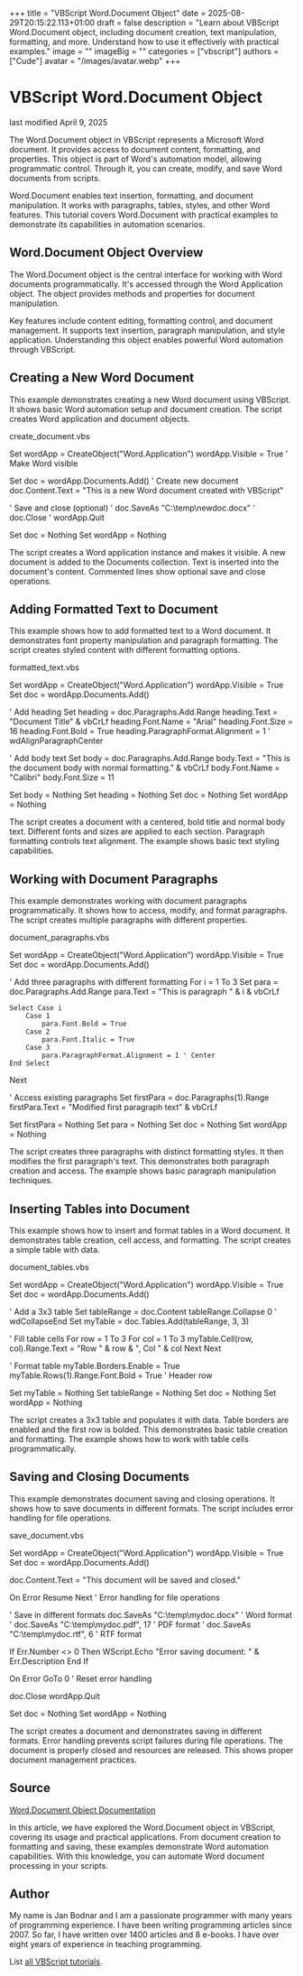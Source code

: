 +++
title = "VBScript Word.Document Object"
date = 2025-08-29T20:15:22.113+01:00
draft = false
description = "Learn about VBScript Word.Document object, including document creation, text manipulation, formatting, and more. Understand how to use it effectively with practical examples."
image = ""
imageBig = ""
categories = ["vbscript"]
authors = ["Cude"]
avatar = "/images/avatar.webp"
+++

# VBScript Word.Document Object

last modified April 9, 2025

The Word.Document object in VBScript represents a Microsoft Word
document. It provides access to document content, formatting, and properties.
This object is part of Word's automation model, allowing programmatic control.
Through it, you can create, modify, and save Word documents from scripts.

Word.Document enables text insertion, formatting, and document
manipulation. It works with paragraphs, tables, styles, and other Word features.
This tutorial covers Word.Document with practical examples to
demonstrate its capabilities in automation scenarios.

## Word.Document Object Overview

The Word.Document object is the central interface for working with
Word documents programmatically. It's accessed through the Word Application
object. The object provides methods and properties for document manipulation.

Key features include content editing, formatting control, and document
management. It supports text insertion, paragraph manipulation, and style
application. Understanding this object enables powerful Word automation through
VBScript.

## Creating a New Word Document

This example demonstrates creating a new Word document using VBScript. It shows
basic Word automation setup and document creation. The script creates Word
application and document objects.

create_document.vbs
  

Set wordApp = CreateObject("Word.Application")
wordApp.Visible = True ' Make Word visible

Set doc = wordApp.Documents.Add() ' Create new document
doc.Content.Text = "This is a new Word document created with VBScript"

' Save and close (optional)
' doc.SaveAs "C:\temp\newdoc.docx"
' doc.Close
' wordApp.Quit

Set doc = Nothing
Set wordApp = Nothing

The script creates a Word application instance and makes it visible. A new
document is added to the Documents collection. Text is inserted into the
document's content. Commented lines show optional save and close operations.

## Adding Formatted Text to Document

This example shows how to add formatted text to a Word document. It demonstrates
font property manipulation and paragraph formatting. The script creates styled
content with different formatting options.

formatted_text.vbs
  

Set wordApp = CreateObject("Word.Application")
wordApp.Visible = True
Set doc = wordApp.Documents.Add()

' Add heading
Set heading = doc.Paragraphs.Add.Range
heading.Text = "Document Title" &amp; vbCrLf
heading.Font.Name = "Arial"
heading.Font.Size = 16
heading.Font.Bold = True
heading.ParagraphFormat.Alignment = 1 ' wdAlignParagraphCenter

' Add body text
Set body = doc.Paragraphs.Add.Range
body.Text = "This is the document body with normal formatting." &amp; vbCrLf
body.Font.Name = "Calibri"
body.Font.Size = 11

Set body = Nothing
Set heading = Nothing
Set doc = Nothing
Set wordApp = Nothing

The script creates a document with a centered, bold title and normal body text.
Different fonts and sizes are applied to each section. Paragraph formatting
controls text alignment. The example shows basic text styling capabilities.

## Working with Document Paragraphs

This example demonstrates working with document paragraphs programmatically. It
shows how to access, modify, and format paragraphs. The script creates multiple
paragraphs with different properties.

document_paragraphs.vbs
  

Set wordApp = CreateObject("Word.Application")
wordApp.Visible = True
Set doc = wordApp.Documents.Add()

' Add three paragraphs with different formatting
For i = 1 To 3
    Set para = doc.Paragraphs.Add.Range
    para.Text = "This is paragraph " &amp; i &amp; vbCrLf
    
    Select Case i
        Case 1
            para.Font.Bold = True
        Case 2
            para.Font.Italic = True
        Case 3
            para.ParagraphFormat.Alignment = 1 ' Center
    End Select
Next

' Access existing paragraphs
Set firstPara = doc.Paragraphs(1).Range
firstPara.Text = "Modified first paragraph text" &amp; vbCrLf

Set firstPara = Nothing
Set para = Nothing
Set doc = Nothing
Set wordApp = Nothing

The script creates three paragraphs with distinct formatting styles. It then
modifies the first paragraph's text. This demonstrates both paragraph creation
and access. The example shows basic paragraph manipulation techniques.

## Inserting Tables into Document

This example shows how to insert and format tables in a Word document. It
demonstrates table creation, cell access, and formatting. The script creates a
simple table with data.

document_tables.vbs
  

Set wordApp = CreateObject("Word.Application")
wordApp.Visible = True
Set doc = wordApp.Documents.Add()

' Add a 3x3 table
Set tableRange = doc.Content
tableRange.Collapse 0 ' wdCollapseEnd
Set myTable = doc.Tables.Add(tableRange, 3, 3)

' Fill table cells
For row = 1 To 3
    For col = 1 To 3
        myTable.Cell(row, col).Range.Text = "Row " &amp; row &amp; ", Col " &amp; col
    Next
Next

' Format table
myTable.Borders.Enable = True
myTable.Rows(1).Range.Font.Bold = True ' Header row

Set myTable = Nothing
Set tableRange = Nothing
Set doc = Nothing
Set wordApp = Nothing

The script creates a 3x3 table and populates it with data. Table borders are
enabled and the first row is bolded. This demonstrates basic table creation and
formatting. The example shows how to work with table cells programmatically.

## Saving and Closing Documents

This example demonstrates document saving and closing operations. It shows how to
save documents in different formats. The script includes error handling for file
operations.

save_document.vbs
  

Set wordApp = CreateObject("Word.Application")
wordApp.Visible = True
Set doc = wordApp.Documents.Add()

doc.Content.Text = "This document will be saved and closed."

On Error Resume Next ' Error handling for file operations

' Save in different formats
doc.SaveAs "C:\temp\mydoc.docx" ' Word format
' doc.SaveAs "C:\temp\mydoc.pdf", 17 ' PDF format
' doc.SaveAs "C:\temp\mydoc.rtf", 6 ' RTF format

If Err.Number &lt;&gt; 0 Then
    WScript.Echo "Error saving document: " &amp; Err.Description
End If

On Error GoTo 0 ' Reset error handling

doc.Close
wordApp.Quit

Set doc = Nothing
Set wordApp = Nothing

The script creates a document and demonstrates saving in different formats.
Error handling prevents script failures during file operations. The document is
properly closed and resources are released. This shows proper document
management practices.

## Source

[Word.Document Object Documentation](https://learn.microsoft.com/en-us/office/vba/api/word.document)

In this article, we have explored the Word.Document object in
VBScript, covering its usage and practical applications. From document creation
to formatting and saving, these examples demonstrate Word automation
capabilities. With this knowledge, you can automate Word document processing in
your scripts.

## Author

My name is Jan Bodnar and I am a passionate programmer with many years of
programming experience. I have been writing programming articles since 2007. So
far, I have written over 1400 articles and 8 e-books. I have over eight years of
experience in teaching programming.

List [all VBScript tutorials](/vbscript/).
